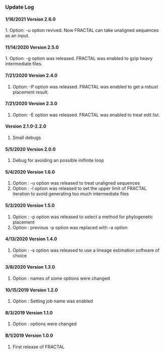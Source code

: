 ### Update Log

<h4> 1/16/2021 Version 2.6.0 </h4>
1. Option: -u option revived. Now FRACTAL can take unaligned sequences as an input.

<h4> 11/14/2020 Version 2.5.0 </h4>
1. Option: -g option was released. FRACTAL was enabled to gzip heavy intermediate files.

<h4> 7/21/2020 Version 2.4.0 </h4>

1. Option: -P option was released. FRACTAL was enabled to get a robust placement result.

<h4> 7/21/2020 Version 2.3.0 </h4>

1. Option: -E option was released. FRACTAL was enabled to treat edit list.

<h4> Version 2.1.0-2.2.0 </h4>

1. Small debugs

<h4> 5/5/2020 Version 2.0.0 </h4>

1. Debug for avoiding an possible inifinite loop

<h4> 5/4/2020 Version 1.6.0 </h4>

1. Option : -u option was released to treat unaligned sequences
2. Option : -l option was released to set the upper limit of FRACTAL iteration to avoid generating too much intermediate files

<h4> 5/3/2020 Version 1.5.0 </h4>

1. Option : -p option was released to select a method for phylogenetic placement
2. Option : previous -p option was replaced with -a option

<h4> 4/13/2020 Version 1.4.0 </h4>

1. Option : -s option was released to use a lineage estimation software of choice

<h4> 3/8/2020 Version 1.3.0 </h4>

1. Option : names of some options were changed

<h4> 10/15/2019 Version 1.2.0 </h4>

1. Option : Setting job name was enabled

<h4> 8/3/2019 Version 1.1.0 </h4>

1. Option : options were changed

<h4> 8/1/2019 Version 1.0.0 </h4>

1. First release of FRACTAL